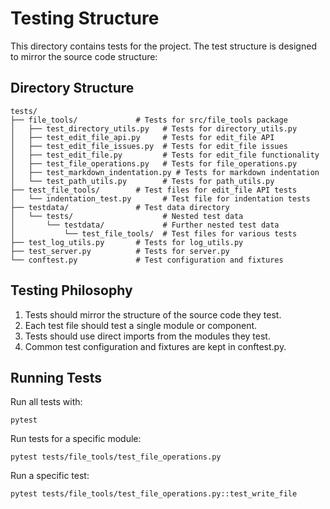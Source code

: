 # Testing Structure

This directory contains tests for the project. The test structure is designed to mirror the source code structure:

## Directory Structure

```
tests/
├── file_tools/             # Tests for src/file_tools package
│   ├── test_directory_utils.py   # Tests for directory_utils.py
│   ├── test_edit_file_api.py     # Tests for edit_file API
│   ├── test_edit_file_issues.py  # Tests for edit_file issues
│   ├── test_edit_file.py         # Tests for edit_file functionality
│   ├── test_file_operations.py   # Tests for file_operations.py
│   ├── test_markdown_indentation.py # Tests for markdown indentation
│   └── test_path_utils.py        # Tests for path_utils.py
├── test_file_tools/        # Test files for edit_file API tests
│   └── indentation_test.py       # Test file for indentation tests
├── testdata/               # Test data directory
│   └── tests/                    # Nested test data
│       └── testdata/             # Further nested test data
│           └── test_file_tools/  # Test files for various tests
├── test_log_utils.py       # Tests for log_utils.py
├── test_server.py          # Tests for server.py
└── conftest.py             # Test configuration and fixtures
```

## Testing Philosophy

1. Tests should mirror the structure of the source code they test.
2. Each test file should test a single module or component.
3. Tests should use direct imports from the modules they test.
4. Common test configuration and fixtures are kept in conftest.py.

## Running Tests

Run all tests with:

```
pytest
```

Run tests for a specific module:

```
pytest tests/file_tools/test_file_operations.py
```

Run a specific test:

```
pytest tests/file_tools/test_file_operations.py::test_write_file
```

